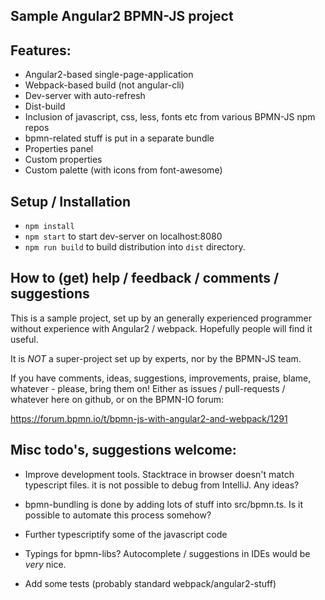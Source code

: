 Sample Angular2 BPMN-JS project
---


Features: 
---
- Angular2-based single-page-application
- Webpack-based build (not angular-cli)
- Dev-server with auto-refresh
- Dist-build
- Inclusion of javascript, css, less, fonts etc from various BPMN-JS npm repos
- bpmn-related stuff is put in a separate bundle
- Properties panel
- Custom properties
- Custom palette (with icons from font-awesome)
 
 
 
Setup / Installation
---

- `npm install`
- `npm start` to start dev-server on localhost:8080
- `npm run build` to build distribution into `dist` directory.  



How to (get) help / feedback / comments / suggestions
---

This is a sample project, set up by an generally experienced programmer without experience 
with Angular2 / webpack. Hopefully people will find it useful. 

It is _NOT_ a super-project set up by experts, nor by the BPMN-JS team. 
 
If you have comments, ideas, suggestions, improvements, praise, blame, whatever - 
please, bring them on! Either as issues / pull-requests / whatever here on github, 
or on the BPMN-IO forum: 

https://forum.bpmn.io/t/bpmn-js-with-angular2-and-webpack/1291


Misc todo's, suggestions welcome:  
---

- Improve development tools. Stacktrace in browser doesn't match typescript files. 
it is not possible to debug from IntelliJ. Any ideas?  

- bpmn-bundling is done by adding lots of stuff into src/bpmn.ts. Is it possible to 
automate this process somehow? 
 
- Further typescriptify some of the javascript code

- Typings for bpmn-libs? Autocomplete / suggestions in IDEs would be _very_ nice.  

- Add some tests (probably standard webpack/angular2-stuff)